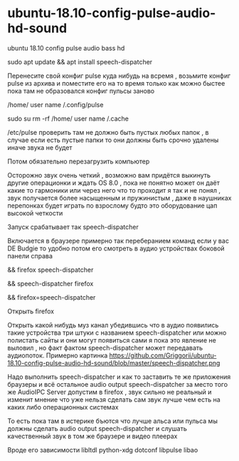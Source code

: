 # ubuntu-18.10-config-pulse-audio-hd-sound
ubuntu 18.10 config pulse audio bass hd

sudo apt update && apt install speech-dispatcher 

Перенесите свой конфиг pulse куда нибудь на всремя , возьмите конфиг pulse из архива и поместите его на то время только как можно быстее пока там не образовался конфиг пульсы заново

/home/    user name   /.config/pulse

sudo su rm -rf /home/    user name   /.cache

/etc/pulse проверить там не должно быть пустых любых папок , в случае если есть пустые папки то они должны быть срочно удалены иначе звука не будет

Потом обязательно перезагрузить компьютер

Осторожно звук очень четкий , возможно вам придётся выкинуть другие операционки и ждать OS 8.0 , пока не понятно может он даёт какие то гармоники или через него что то проходит я так и не понял , звук получается более насыщенным и пружинистым , даже в наушниках перепонках будет играть по взрослому будто это оборудование цап высокой четкости

Запуск срабатывает так speech-dispatcher

Включается в браузере примерно так переберанием команд если у вас DE Budgie то удобно потом его смотреть в аудио устройствах боковой панели справа

&& firefox speech-dispatcher

&& speech-dispatcher firefox

&& firefox=speech-dispatcher

Открыть firefox

Открыть какой нибудь муз канал убедившись что в аудио появились такие устройства три штуки с названием speech-dispatcher или можно полистать сайты и они могут появиться сами я пока это явление не выловил , но факт фактом speech-dispatcher может передавать аудиопоток. Примерно картинка https://github.com/Griggorii/ubuntu-18.10-config-pulse-audio-hd-sound/blob/master/speech-dispatcher.png


Надо выполнить speech-dispatcher и как то заставить те же приложения браузеры и всё остальное audio output speech-dispatcher за место того же AudioIPC Server допустим в firefox , звук сильно не реальный и изменит мнение что уже нельзя сделать сам звук лучше чем есть на каких либо операционных системах

То есть пока там в истерике бъются что лучше альса или пульса мы должны сделать audio output speech-dispatcher и слушать качественный звук в том же браузере и видео плеерах

Вроде его зависимости libltdl  python-xdg  dotconf  libpulse  libao
